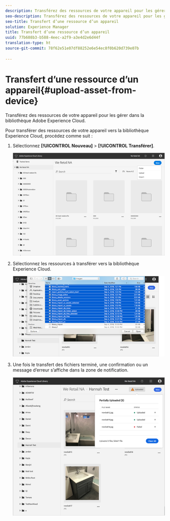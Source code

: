 ```yaml
---
description: Transférez des ressources de votre appareil pour les gérer dans la bibliothèque Adobe Experience Cloud.
seo-description: Transférez des ressources de votre appareil pour les gérer dans la bibliothèque Adobe Experience Cloud.
seo-title: Transfert d’une ressource d’un appareil
solution: Experience Manager
title: Transfert d’une ressource d’un appareil
uuid: 77b608b3-b588-4eec-a2f9-a3e4d2e6d44f
translation-type: ht
source-git-commit: 78f62e51e07df88252e6e54ec8f0b620d739e07b

---
```



# Transfert d’une ressource d’un appareil{#upload-asset-from-device}

Transférez des ressources de votre appareil pour les gérer dans la bibliothèque Adobe Experience Cloud.

Pour transférer des ressources de votre appareil vers la bibliothèque Experience Cloud, procédez comme suit :

1. Sélectionnez **[!UICONTROL Nouveau]** &gt; **[!UICONTROL Transférer]**.

   ![](assets/library_new_folder_upload.png)

1. Sélectionnez les ressources à transférer vers la bibliothèque Experience Cloud.

   ![](assets/library_upload_assets_device.png)

1. Une fois le transfert des fichiers terminé, une confirmation ou un message d’erreur s’affiche dans la zone de notification.

   ![](assets/library_error_confirm_messages.png)

